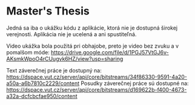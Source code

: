 # Master's Thesis

Jedná sa iba o ukážku kódu z aplikácie, ktorá nie je dostupná širokej verejnosti. Aplikácia nie je ucelená a ani spustiteľná.

Video ukážka bola použitá pri obhajobe, preto je video bez zvuku a v pomalšom móde: https://drive.google.com/file/d/1PGJ57VtGJ6v-AKsmkWpoO4rCUugvk6HZ/view?usp=sharing

Text záverečnej práce je dostupný na:
https://dspace.vut.cz/server/api/core/bitstreams/34f86330-9591-4a20-a50a-a6b7810c2229/content
Posudky záverečnej práce sú dostupné na: https://dspace.vut.cz/server/api/core/bitstreams/d169622b-f400-4673-a32a-dcfcbcfae950/content